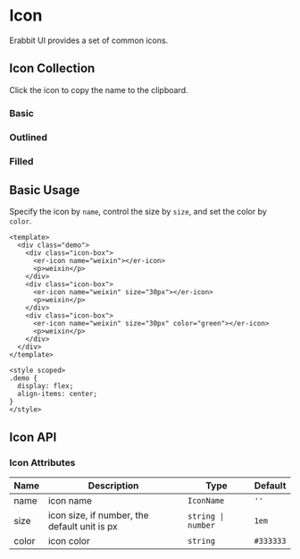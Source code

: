 # Icon

Erabbit UI provides a set of common icons.

## Icon Collection

Click the icon to copy the name to the clipboard.

### Basic

<IconCollection type="basic" />

### Outlined

<IconCollection type="outlined" />

### Filled

<IconCollection type="filled" />

## Basic Usage

Specify the icon by `name`, control the size by `size`, and set the color by `color`.

```vue preview
<template>
  <div class="demo">
    <div class="icon-box">
      <er-icon name="weixin"></er-icon>
      <p>weixin</p>
    </div>
    <div class="icon-box">
      <er-icon name="weixin" size="30px"></er-icon>
      <p>weixin</p>
    </div>
    <div class="icon-box">
      <er-icon name="weixin" size="30px" color="green"></er-icon>
      <p>weixin</p>
    </div>
  </div>
</template>

<style scoped>
.demo {
  display: flex;
  align-items: center;
}
</style>
```

## Icon API

### Icon Attributes

| Name  | Description                                  | Type               | Default   |
| ----- | -------------------------------------------- | ------------------ | --------- |
| name  | icon name                                    | `IconName`         | `''`      |
| size  | icon size, if number, the default unit is px | `string \| number` | `1em`     |
| color | icon color                                   | `string`           | `#333333` |
